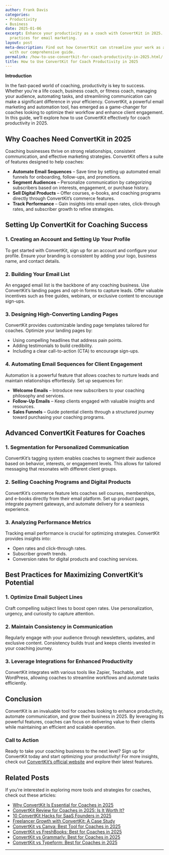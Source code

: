 ```yaml
---
author: Frank Davis
categories:
- Productivity
- Business
date: 2025-01-06
excerpt: Enhance your productivity as a coach with ConvertKit in 2025. Learn the best
  practices for email marketing.
layout: post
meta-description: Find out how ConvertKit can streamline your work as a coach in 2025
  with our comprehensive guide.
permalink: /how-to-use-convertkit-for-coach-productivity-in-2025.html/
title: How to Use ConvertKit for Coach Productivity in 2025
---
```


**Introduction**  

In the fast-paced world of coaching, productivity is key to success. Whether you're a life coach, business coach, or fitness coach, managing your audience, automating tasks, and streamlining communication can make a significant difference in your efficiency. ConvertKit, a powerful email marketing and automation tool, has emerged as a game-changer for coaches looking to optimize their workflow and enhance client engagement. In this guide, we’ll explore how to use ConvertKit effectively for coach productivity in 2025.  

## **Why Coaches Need ConvertKit in 2025**  

Coaching businesses thrive on strong relationships, consistent communication, and effective marketing strategies. ConvertKit offers a suite of features designed to help coaches:  

- **Automate Email Sequences** – Save time by setting up automated email funnels for onboarding, follow-ups, and promotions.  
- **Segment Audiences** – Personalize communication by categorizing subscribers based on interests, engagement, or purchase history.  
- **Sell Digital Products** – Offer courses, e-books, and coaching programs directly through ConvertKit’s commerce features.  
- **Track Performance** – Gain insights into email open rates, click-through rates, and subscriber growth to refine strategies.  

## **Setting Up ConvertKit for Coaching Success**  

### **1. Creating an Account and Setting Up Your Profile**  
To get started with ConvertKit, sign up for an account and configure your profile. Ensure your branding is consistent by adding your logo, business name, and contact details.  

### **2. Building Your Email List**  
An engaged email list is the backbone of any coaching business. Use ConvertKit’s landing pages and opt-in forms to capture leads. Offer valuable incentives such as free guides, webinars, or exclusive content to encourage sign-ups.  

### **3. Designing High-Converting Landing Pages**  
ConvertKit provides customizable landing page templates tailored for coaches. Optimize your landing pages by:  
- Using compelling headlines that address pain points.  
- Adding testimonials to build credibility.  
- Including a clear call-to-action (CTA) to encourage sign-ups.  

### **4. Automating Email Sequences for Client Engagement**  
Automation is a powerful feature that allows coaches to nurture leads and maintain relationships effortlessly. Set up sequences for:  
- **Welcome Emails** – Introduce new subscribers to your coaching philosophy and services.  
- **Follow-Up Emails** – Keep clients engaged with valuable insights and resources.  
- **Sales Funnels** – Guide potential clients through a structured journey toward purchasing your coaching programs.  

## **Advanced ConvertKit Features for Coaches**  

### **1. Segmentation for Personalized Communication**  
ConvertKit’s tagging system enables coaches to segment their audience based on behavior, interests, or engagement levels. This allows for tailored messaging that resonates with different client groups.  

### **2. Selling Coaching Programs and Digital Products**  
ConvertKit’s commerce feature lets coaches sell courses, memberships, and e-books directly from their email platform. Set up product pages, integrate payment gateways, and automate delivery for a seamless experience.  

### **3. Analyzing Performance Metrics**  
Tracking email performance is crucial for optimizing strategies. ConvertKit provides insights into:  
- Open rates and click-through rates.  
- Subscriber growth trends.  
- Conversion rates for digital products and coaching services.  

## **Best Practices for Maximizing ConvertKit’s Potential**  

### **1. Optimize Email Subject Lines**  
Craft compelling subject lines to boost open rates. Use personalization, urgency, and curiosity to capture attention.  

### **2. Maintain Consistency in Communication**  
Regularly engage with your audience through newsletters, updates, and exclusive content. Consistency builds trust and keeps clients invested in your coaching journey.  

### **3. Leverage Integrations for Enhanced Productivity**  
ConvertKit integrates with various tools like Zapier, Teachable, and WordPress, allowing coaches to streamline workflows and automate tasks efficiently.  

## **Conclusion**  

ConvertKit is an invaluable tool for coaches looking to enhance productivity, automate communication, and grow their business in 2025. By leveraging its powerful features, coaches can focus on delivering value to their clients while maintaining an efficient and scalable operation.  

### **Call to Action**  
Ready to take your coaching business to the next level? Sign up for ConvertKit today and start optimizing your productivity! For more insights, check out [ConvertKit’s official website](https://convertkit.com) and explore their latest features.

## Related Posts
If you're interested in exploring more tools and strategies for coaches, check out these articles:
- [Why ConvertKit Is Essential for Coaches in 2025](/why-convertkit-is-essential-for-coaches-in-2025.html/)
- [ConvertKit Review for Coaches in 2025: Is It Worth It?](/convertkit-review-for-coaches-in-2025-is-it-worth-it.html/)
- [10 ConvertKit Hacks for SaaS Founders in 2025](/10-convertkit-hacks-for-saas-founders-in-2025.html/)
- [Freelancer Growth with ConvertKit: A Case Study](/freelancer-growth-with-convertkit-a-case-study.html/)
- [ConvertKit vs Canva: Best Tool for Coaches in 2025](/convertkit-vs-canva-best-tool-for-coaches-in-2025.html/)
- [ConvertKit vs FreshBooks: Best for Coaches in 2025](/convertkit-vs-freshbooks-best-for-coaches-in-2025.html/)
- [ConvertKit vs Grammarly: Best for Coaches in 2025](/convertkit-vs-grammarly-best-for-coaches-in-2025.html/)
- [ConvertKit vs Typeform: Best for Coaches in 2025](/convertkit-vs-typeform-best-for-coaches-in-2025.html/)
---
